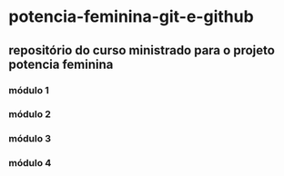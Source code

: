 # potencia-feminina-git-e-github

## repositório do curso ministrado para o projeto potencia feminina 

### módulo 1
### módulo 2
### módulo 3
### módulo 4
